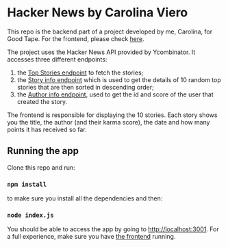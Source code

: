 # Hacker News by Carolina Viero

This repo is the backend part of a project developed by me, Carolina, for Good Tape. For the frontend, please check [here](https://github.com/carolinaviero/hacker-news-fe).

The project uses the Hacker News API provided by Ycombinator. It accesses three different endpoints:
1. the [Top Stories endpoint](hacker-news.firebaseio.com/v0/topstories.json) to fetch the stories;
2. the [Story info endpoint](hacker-news.firebaseio.com/v0/item/[id].json) which is used to get the details of 10 random top stories that are then sorted in descending order;
3. the [Author info endpoint](hacker-news.firebaseio.com/v0/user/[id].json), used to get the id and score of the user that created the story.

The frontend is responsible for displaying the 10 stories. Each story shows you the title, the author (and their karma score), the date and how many points it has received so far.

## Running the app

Clone this repo and run:

### `npm install`

to make sure you install all the dependencies and then:

### `node index.js`

You should be able to access the app by going to [http://localhost:3001](http://localhost:3001). For a full experience, make sure you have [the frontend](https://github.com/carolinaviero/hacker-news-fe) running.